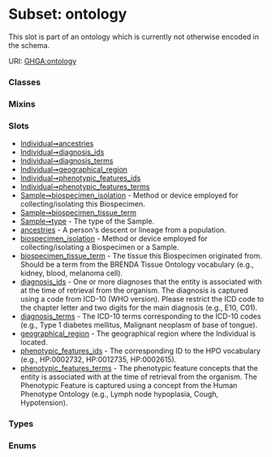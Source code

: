 
# Subset: ontology


This slot is part of an ontology which is currently not otherwise encoded in the schema.

URI: [GHGA:ontology](https://w3id.org/GHGA/ontology)


### Classes


### Mixins


### Slots

 * [Individual➞ancestries](Individual_ancestries.md)
 * [Individual➞diagnosis_ids](Individual_diagnosis_ids.md)
 * [Individual➞diagnosis_terms](Individual_diagnosis_terms.md)
 * [Individual➞geographical_region](Individual_geographical_region.md)
 * [Individual➞phenotypic_features_ids](Individual_phenotypic_features_ids.md)
 * [Individual➞phenotypic_features_terms](Individual_phenotypic_features_terms.md)
 * [Sample➞biospecimen_isolation](Sample_biospecimen_isolation.md) - Method or device employed for collecting/isolating this Biospecimen.
 * [Sample➞biospecimen_tissue_term](Sample_biospecimen_tissue_term.md)
 * [Sample➞type](Sample_type.md) - The type of the Sample.
 * [ancestries](ancestries.md) - A person's descent or lineage from a population.
 * [biospecimen_isolation](biospecimen_isolation.md) - Method or device employed for collecting/isolating a Biospecimen or a Sample.
 * [biospecimen_tissue_term](biospecimen_tissue_term.md) - The tissue this Biospecimen originated from. Should be a term from the BRENDA Tissue Ontology vocabulary (e.g., kidney, blood, melanoma cell).
 * [diagnosis_ids](diagnosis_ids.md) - One or more diagnoses that the entity is associated with at the time of retrieval from the organism. The diagnosis is captured using a code from ICD-10 (WHO version). Please restrict the ICD code to the chapter letter and two digits for the main diagnosis (e.g., E10, C01).
 * [diagnosis_terms](diagnosis_terms.md) - The ICD-10 terms corresponding to the ICD-10 codes (e.g., Type 1 diabetes mellitus, Malignant neoplasm of base of tongue).
 * [geographical_region](geographical_region.md) - The geographical region where the Individual is located.
 * [phenotypic_features_ids](phenotypic_features_ids.md) - The corresponding ID to the HPO vocabulary (e.g., HP:0002732, HP:0012735, HP:0002615).
 * [phenotypic_features_terms](phenotypic_features_terms.md) - The phenotypic feature concepts that the entity is associated with at the time of retrieval from the organism. The Phenotypic Feature is captured using a concept from the Human Phenotype Ontology (e.g., Lymph node hypoplasia, Cough, Hypotension).

### Types


### Enums

